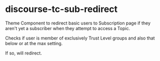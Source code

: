 # discourse-tc-sub-redirect

Theme Component to redirect basic users to Subscription page if they aren't yet a subscriber when they attempt to access a Topic.

Checks if user is member of exclusively Trust Level groups and also that below or at the max setting.

If so, will redirect.
